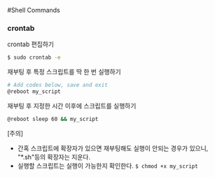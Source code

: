 #Shell Commands
### crontab
crontab 편집하기  

```BASH
$ sudo crontab -e
```

재부팅 후 특정 스크립트를 딱 한 번 실행하기 

```BASH
# Add codes below, save and exit
@reboot my_script
```

재부팅 후 지정한 시간 이후에 스크립트를 실행하기

```BASH
@reboot sleep 60 && my_script
```

[주의]   
* 간혹 스크립트에 확장자가 있으면 재부팅해도 실행이 안되는 경우가 있으니, "*.sh"등의 확장자는 지운다.  
* 실행할 스크립트는 실행이 가능한지 확인한다. `$ chmod +x my_script`
